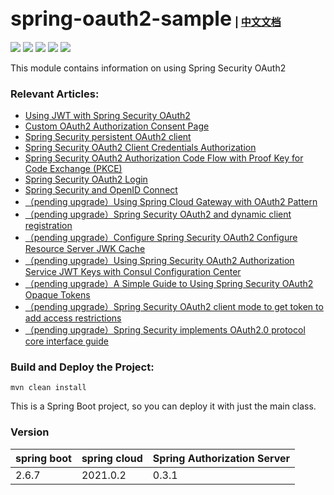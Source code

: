 ## <font size="6p">spring-oauth2-sample</font> <font size="3p">  | [中文文档](README.md)</font>

<p align="left">
	<a href="https://github.com/ReLive27/spring-security-oauth2-sample/stargazers"><img src="https://img.shields.io/github/stars/ReLive27/spring-security-oauth2-sample?style=flat-square&logo=GitHub"></a>
	<a href="https://github.com/ReLive27/spring-security-oauth2-sample/network/members"><img src="https://img.shields.io/github/forks/ReLive27/spring-security-oauth2-sample?style=flat-square&logo=GitHub"></a>
	<a href="https://github.com/ReLive27/spring-security-oauth2-sample/watchers"><img src="https://img.shields.io/github/watchers/ReLive27/spring-security-oauth2-sample?style=flat-square&logo=GitHub"></a>
	<a href="https://github.com/ReLive27/spring-security-oauth2-sample/issues"><img src="https://img.shields.io/github/issues/ReLive27/spring-security-oauth2-sample.svg?style=flat-square&logo=GitHub"></a>
	<a href="https://github.com/ReLive27/spring-security-oauth2-sample/blob/main/LICENSE"><img src="https://img.shields.io/github/license/ReLive27/spring-security-oauth2-sample.svg?style=flat-square"></a>
</p>
This module contains information on using Spring Security OAuth2

### Relevant Articles:

- [Using JWT with Spring Security OAuth2](https://relive27.github.io/2022/06/26/spring-security-oauth2-jwt/)
- [Custom OAuth2 Authorization Consent Page](https://relive27.github.io/2022/06/28/custom-oauth2-consent-page/)
- [Spring Security persistent OAuth2 client](https://relive27.github.io/2022/07/03/persisrence-oauth2-client/)
- [Spring Security OAuth2 Client Credentials Authorization](https://relive27.github.io/2022/07/09/oauth2-client-model/)
- [Spring Security OAuth2 Authorization Code Flow with Proof Key for Code Exchange (PKCE)](https://relive27.github.io/2022/07/17/oauth2-pkce/)
- [Spring Security OAuth2 Login](https://relive27.github.io/2022/07/25/oauth2-login/)
- [Spring Security and OpenID Connect](https://relive27.github.io/2022/08/01/springn-security-oidc/)
- [（pending upgrade）Using Spring Cloud Gateway with OAuth2 Pattern]()
- [（pending upgrade）Spring Security OAuth2 and dynamic client registration]()
- [（pending upgrade）Configure Spring Security OAuth2 Configure Resource Server JWK Cache]()
- [（pending upgrade）Using Spring Security OAuth2 Authorization Service JWT Keys with Consul Configuration Center]()
- [（pending upgrade）A Simple Guide to Using Spring Security OAuth2 Opaque Tokens]()
- [（pending upgrade）Spring Security OAuth2 client mode to get token to add access restrictions]()
- [（pending upgrade）Spring Security implements OAuth2.0 protocol core interface guide]()

### Build and Deploy the Project:

```
mvn clean install
```

This is a Spring Boot project, so you can deploy it with just the main class.

### Version

| spring boot   | spring cloud  | Spring Authorization Server  |
| ---------------- | ----------------- |----------------- |
| 2.6.7            | 2021.0.2          | 0.3.1            |

